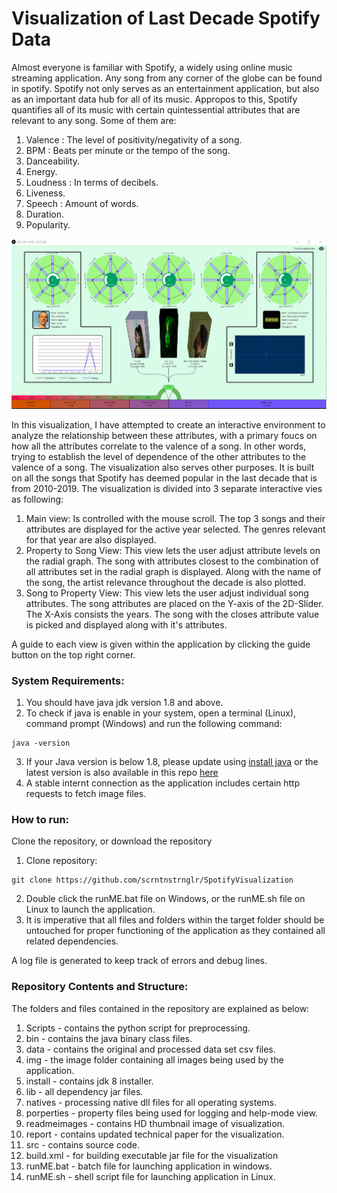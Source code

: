 # Visualization of Last Decade Spotify Data

Almost everyone is familiar with Spotify, a widely using online music streaming application. Any song from any corner of the globe can be found in spotify. Spotify not only serves as an entertainment application, but also as an important data hub for all of its music. Appropos to this, Spotify quantifies all of its music with certain quintessential attributes that are relevant to any song. Some of them are:
1. Valence : The level of positivity/negativity of a song.
2. BPM : Beats per minute or the tempo of the song.
3. Danceability.
4. Energy.
5. Loudness : In terms of decibels.
6. Liveness.
7. Speech : Amount of words.
8. Duration.
9. Popularity.

![Main image](https://github.com/scrntnstrnglr/SpotifyVisualization/blob/master/readmeimages/mainImage.png)

In this visualization, I have attempted to create an interactive environment to analyze the relationship between these attributes, with a primary foucs on how all the attributes correlate to the valence of a song. In other words, trying to establish the level of dependence of the other attributes to the valence of a song. The visualization also serves other purposes. It is built on all the songs that Spotify has deemed popular in the last decade that is from 2010-2019. The visualization is divided into 3 separate interactive vies as following:
1. Main view: Is controlled with the mouse scroll. The top 3 songs and their attributes are displayed for the active year selected. The genres relevant for that year are also displayed.
2. Property to Song View: This view lets the user adjust attribute levels on the radial graph. The song with attributes closest to the combination of all attributes set in the radial graph is displayed. Along with the name of the song, the artist relevance throughout the decade is also plotted.
3. Song to Property View: This view lets the user adjust individual song attributes. The song attributes are placed on the Y-axis of the 2D-Slider. The X-Axis consists the years. The song with the closes attribute value is picked and displayed along with it's attributes.

A guide to each view is given within the application by clicking the guide button on the top right corner.


### System Requirements:
1. You should have java jdk version 1.8 and above. 
2. To check if java is enable in your system, open a terminal (Linux), command prompt (Windows) and run the following command:

```
java -version
```
3. If your Java version is below 1.8, please update using [install java](https://java.com/en/download/manual.jsp) or the latest version is also available in this repo [here](https://github.com/scrntnstrnglr/SpotifyVisualization/tree/master/install)
4. A stable internt connection as the application includes certain http requests to fetch image files.

### How to run:

Clone the repository, or download the repository 

1. Clone repository:
```
git clone https://github.com/scrntnstrnglr/SpotifyVisualization
```
2. Double click the runME.bat file on Windows, or the runME.sh file on Linux to launch the application.
4. It is imperative that all files and folders within the target folder should be untouched for proper functioning of the application as they contained all related dependencies.

A log file is generated to keep track of errors and debug lines.

### Repository Contents and Structure:
The folders and files contained in the repository are explained as below:
1. Scripts - contains the python script for preprocessing.
2. bin - contains the java binary class files.
3. data - contains the original and processed data set csv files.
4. img - the image folder containing all images being used by the application.
5. install - contains jdk 8 installer.
6. lib - all dependency jar files.
7. natives - processing native dll files for all operating systems.
8. porperties - property files being used for logging and help-mode view.
9. readmeimages - contains HD thumbnail image of visualization.
10. report - contains updated technical paper for the visualization.
11. src - contains source code.
12. build.xml - for building executable jar file for the visualization
13. runME.bat - batch file for launching application in windows.
14. runME.sh - shell script file for launching application in Linux.
